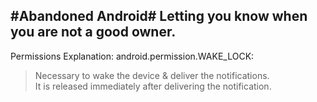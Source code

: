 #Abandoned Android#
Letting you know when you are not a good owner.
---







          
Permissions Explanation:
android.permission.WAKE_LOCK:
>Necessary to wake the device & deliver the notifications.  
>It is released immediately after delivering the notification.  
